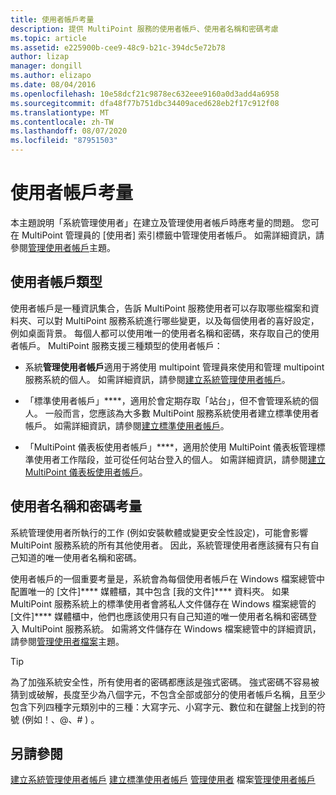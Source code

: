 ```yaml
---
title: 使用者帳戶考量
description: 提供 MultiPoint 服務的使用者帳戶、使用者名稱和密碼考慮
ms.topic: article
ms.assetid: e225900b-cee9-48c9-b21c-394dc5e72b78
author: lizap
manager: dongill
ms.author: elizapo
ms.date: 08/04/2016
ms.openlocfilehash: 10e58dcf21c9878ec632eee9160a0d3add4a6958
ms.sourcegitcommit: dfa48f77b751dbc34409aced628eb2f17c912f08
ms.translationtype: MT
ms.contentlocale: zh-TW
ms.lasthandoff: 08/07/2020
ms.locfileid: "87951503"
---
```

# <a name="user-account-considerations"></a>使用者帳戶考量
本主題說明「系統管理使用者」在建立及管理使用者帳戶時應考量的問題。 您可在 MultiPoint 管理員的 [使用者] 索引標籤中管理使用者帳戶。 如需詳細資訊，請參閱[管理使用者帳戶](Manage-User-Accounts.md)主題。

## <a name="user-account-types"></a>使用者帳戶類型
使用者帳戶是一種資訊集合，告訴 MultiPoint 服務使用者可以存取哪些檔案和資料夾、可以對 MultiPoint 服務系統進行哪些變更，以及每個使用者的喜好設定，例如桌面背景。 每個人都可以使用唯一的使用者名稱和密碼，來存取自己的使用者帳戶。 MultiPoint 服務支援三種類型的使用者帳戶：

-   系統**管理使用者帳戶**適用于將使用 multipoint 管理員來使用和管理 multipoint 服務系統的個人。 如需詳細資訊，請參閱[建立系統管理使用者帳戶](Create-an-Administrative-User-Account.md)。

-   「標準使用者帳戶」****，適用於會定期存取「站台」，但不會管理系統的個人。 一般而言，您應該為大多數 MultiPoint 服務系統使用者建立標準使用者帳戶。 如需詳細資訊，請參閱[建立標準使用者帳戶](Create-a-Standard-User-Account.md)。

-   「MultiPoint 儀表板使用者帳戶」****，適用於使用 MultiPoint 儀表板管理標準使用者工作階段，並可從任何站台登入的個人。 如需詳細資訊，請參閱[建立 MultiPoint 儀表板使用者帳戶](Create-a-MultiPoint-Dashboard-User-Account.md)。

## <a name="user-name-and-password-considerations"></a>使用者名稱和密碼考量
系統管理使用者所執行的工作 (例如安裝軟體或變更安全性設定)，可能會影響 MultiPoint 服務系統的所有其他使用者。 因此，系統管理使用者應該擁有只有自己知道的唯一使用者名稱和密碼。

使用者帳戶的一個重要考量是，系統會為每個使用者帳戶在 Windows 檔案總管中配置唯一的 [文件]**** 媒體櫃，其中包含 [我的文件]**** 資料夾。 如果 MultiPoint 服務系統上的標準使用者會將私人文件儲存在 Windows 檔案總管的 [文件]**** 媒體櫃中，他們也應該使用只有自己知道的唯一使用者名稱和密碼登入 MultiPoint 服務系統。 如需將文件儲存在 Windows 檔案總管中的詳細資訊，請參閱[管理使用者檔案](Manage-User-Files.md)主題。

> [!TIP]
> 為了加強系統安全性，所有使用者的密碼都應該是強式密碼。 強式密碼不容易被猜到或破解，長度至少為八個字元，不包含全部或部分的使用者帳戶名稱，且至少包含下列四種字元類別中的三種：大寫字元、小寫字元、數位和在鍵盤上找到的符號 (例如！、@、# ) 。

## <a name="see-also"></a>另請參閱
[建立系統管理使用者帳戶](Create-an-Administrative-User-Account.md) 
[建立標準使用者帳戶](Create-a-Standard-User-Account.md) 
[管理使用者](Manage-User-Files.md) 
 檔案[管理使用者帳戶](Manage-User-Accounts.md)